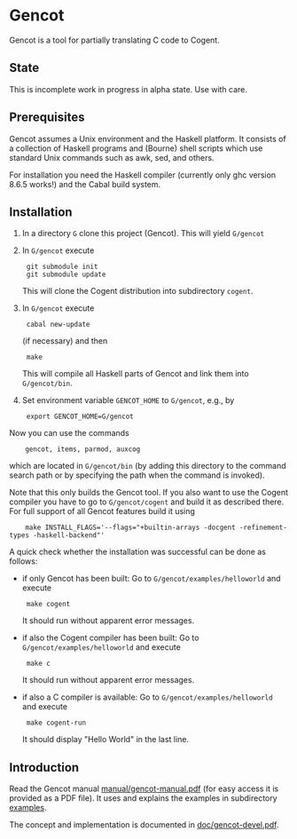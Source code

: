 Gencot
======

Gencot is a tool for partially translating C code to Cogent.

State
-----

This is incomplete work in progress in alpha state. Use with care.

Prerequisites
-------------

Gencot assumes a Unix environment and the Haskell platform. It consists of a collection of Haskell programs and (Bourne) shell scripts which use standard Unix commands such as awk, sed, and others.

For installation you need the Haskell compiler (currently only ghc version 8.6.5 works!) and the Cabal build system.

Installation
------------

1. In a directory `G` clone this project (Gencot).
    This will yield `G/gencot`
2. In `G/gencot` execute

        git submodule init
        git submodule update
    This will clone the Cogent distribution into subdirectory `cogent`.
3. In `G/gencot` execute

        cabal new-update
    (if necessary) and then
    
        make
    This will compile all Haskell parts of Gencot and link them into `G/gencot/bin`.
4. Set environment variable `GENCOT_HOME` to `G/gencot`, e.g., by

        export GENCOT_HOME=G/gencot

Now you can use the commands

        gencot, items, parmod, auxcog
which are located in `G/gencot/bin` (by adding this directory to the command search path or by specifying the path when the command is invoked).

Note that this only builds the Gencot tool. If you also want to use the Cogent compiler you have to go to `G/gencot/cogent` and
build it as described there. For full support of all Gencot features build it using

        make INSTALL_FLAGS='--flags="+builtin-arrays -docgent -refinement-types -haskell-backend"'

A quick check whether the installation was successful can be done as follows:

- if only Gencot has been built:
   Go to `G/gencot/examples/helloworld` and execute 

       make cogent
    It should run without apparent error messages.

- if also the Cogent compiler has been built:
   Go to `G/gencot/examples/helloworld` and execute

       make c
    It should run without apparent error messages.

- if also a C compiler is available:
   Go to `G/gencot/examples/helloworld` and execute 

       make cogent-run
    It should display "Hello World" in the last line.

Introduction
------------

Read the Gencot manual [manual/gencot-manual.pdf](manual/gencot-manual.pdf) (for easy access it is provided as a PDF file). 
It uses and explains the examples in subdirectory [examples](examples).

The concept and implementation is documented in [doc/gencot-devel.pdf](doc/gencot-devel.pdf).
